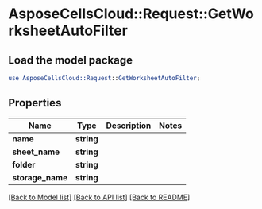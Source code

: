 # AsposeCellsCloud::Request::GetWorksheetAutoFilter 

## Load the model package
```perl
use AsposeCellsCloud::Request::GetWorksheetAutoFilter;
```

## Properties
Name | Type | Description | Notes
------------ | ------------- | ------------- | -------------
**name** | **string** |  |
**sheet_name** | **string** |  |
**folder** | **string** |  |
**storage_name** | **string** |  |  

[[Back to Model list]](../README.md#documentation-for-requests) [[Back to API list]](../README.md#documentation-for-api-endpoints) [[Back to README]](../README.md)

